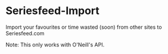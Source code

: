 # Seriesfeed-Import
Import your favourites or time wasted (soon) from other sites to Seriesfeed.com

Note: This only works with O'Neill's API.